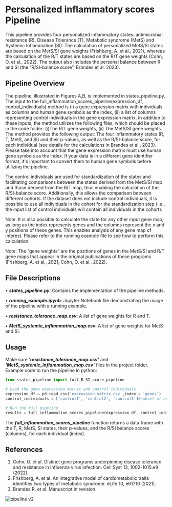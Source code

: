 # Personalized inflammatory scores Pipeline
This pipeline provides four personalized inflammatory states: antimicrobial resistance (R), Disease Tolerance (T), Metabolic syndrome (MetS) and Systemic Inflammation (SI). The calculation of personalized MetS/SI states are based on the MetS/SI gene weights (Frishberg, A. et al., 2021), whereas the calculation of the R/T states are based on the R/T gene weights (Cohn, O. et al., 2022). The output also includes the personal balance between R and SI (the “R/SI-balance score”, Brandes et al. 2023).
## Pipeline Overview
The pipeline, illustrated in Figures A,B, is implemented in states_pipeline.py. The input to the full_inflammation_scores_pipeline(expression_df, control_individuals) method is (i) a gene expression matrix with individuals as columns and human gene symbols as the index, (ii) a list of columns representing control individuals in the gene expression matrix.
In addition to these inputs, the method utilizes the following files, which should be placed in the code folder: (i)The R/T gene weights, (ii) The MetS/SI gene weights. 
The method provides the following output: The four inflammatory states (R, T, MetS, and SI) and their p-values, as well as the R/SI-balance score, for each individual (see details for the calculations in Brandes et al., 2023). 
Please take into account that the gene expression matrix must use human gene symbols as the index. If your data is in a different gene identifier format, it's important to convert them to human gene symbols before utilizing the pipeline.

The control individuals are used for standardization of the states and facilitating comparisons between the states derived from the MetS/SI map and those derived from the R/T map, thus enabling the calculation of the R/SI-balance score. Additionally, this allows the comparison between different cohorts. If the dataset does not include control individuals, it is possible to use all individuals in the cohort for the standardization step (i.e., the input list of control individuals will contain all individuals in the cohort).

Note: It is also possible to calculate the state for any other input gene map, as long as the index represents genes and the columns represent the x and y positions of these genes. This enables analysis of any gene map of interest. Please refer to the running example file to see how to perform this calculation.

Note: The “gene weights” are the positions of genes in the MetS/SI and R/T gene maps that appear in the original publications of these programs (Frishberg, A. et al., 2021, Cohn, O. et al., 2022). 
## File Descriptions
•	***states_pipeline.py***: Contains the implementation of the pipeline methods.

•	***running_example.ipynb***: Jupyter Notebook file demonstrating the usage of the pipeline with a running example.

•	***resistance_tolerance_map.csv***: A list of gene weights for R and T.

•	***MetS_systemic_inflammation_map.csv***: A list of gene weights for MetS and SI.

## Usage
Make sure ***'resistance_tolerance_map.csv'*** and ***'MetS_systemic_inflammation_map.csv'*** files in the project folder.
Example code to run the pipeline in python:
```python 
from states_pipeline import full_R_SI_score_pipeline

# Load the gene expression matrix and control individuals
expression_df = pd.read_csv('expression_matrix.csv',index = 'genes')
control_individuals = ['control1', 'control2', 'control3']#subset of expression_df columns

# Run the full pipeline
results = full_inflammation_scores_pipeline(expression_df, control_individuals)
```
The ***full_inflammation_scores_pipeline*** function returns a data frame with the T, R, MetS, SI states, their p-values, and the R/SI balance scores (columns), for each individual (index).

## References
1.	Cohn, O. et al. Distinct gene programs underpinning disease tolerance and resistance in influenza virus infection. Cell Syst 13, 1002-1015.e9 (2022).
2.	Frishberg, A. et al. An integrative model of cardiometabolic traits identifies two types of metabolic syndrome. eLife 10, e61710 (2021).
3.	Brandes R. et al. Manuscript in revision.
 

![pipeline v2](https://github.com/rachelbl2/Personalized-inflammatory-scores-Pipeline/assets/81696220/44467dd1-b63e-445e-877e-37507c86a53a)
